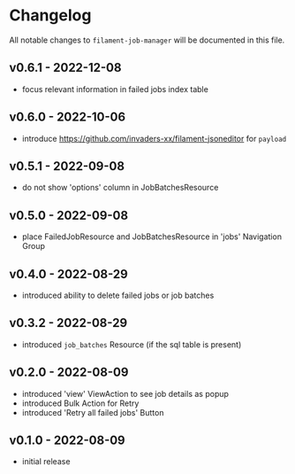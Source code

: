 # Changelog

All notable changes to `filament-job-manager` will be documented in this file.

## v0.6.1 - 2022-12-08

- focus relevant information in failed jobs index table

## v0.6.0 - 2022-10-06

- introduce https://github.com/invaders-xx/filament-jsoneditor for `payload`

## v0.5.1 - 2022-09-08

- do not show 'options' column in JobBatchesResource

## v0.5.0 - 2022-09-08

- place FailedJobResource and JobBatchesResource in 'jobs' Navigation Group

## v0.4.0 - 2022-08-29

- introduced ability to delete failed jobs or job batches

## v0.3.2 - 2022-08-29

- introduced `job_batches` Resource (if the sql table is present)

## v0.2.0 - 2022-08-09

- introduced 'view' ViewAction to see job details as popup
- introduced Bulk Action for Retry
- introduced 'Retry all failed jobs' Button

## v0.1.0 - 2022-08-09

- initial release
